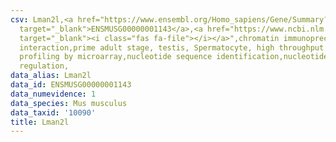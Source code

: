 ```yaml
---
csv: Lman2l,<a href="https://www.ensembl.org/Homo_sapiens/Gene/Summary?db=core;g=ENSMUSG00000001143"
  target="_blank">ENSMUSG00000001143</a>,<a href="https://www.ncbi.nlm.nih.gov/pubmed/23834426"
  target="_blank"><i class="fas fa-file"></i></a>",chromatin immunoprecipitation assay,direct
  interaction,prime adult stage, testis, Spermatocyte, high throughput transcription
  profiling by microarray,nucleotide sequence identification,nucleotide sequence identification,transcriptional
  regulation,
data_alias: Lman2l
data_id: ENSMUSG00000001143
data_numevidence: 1
data_species: Mus musculus
data_taxid: '10090'
title: Lman2l
---
```

